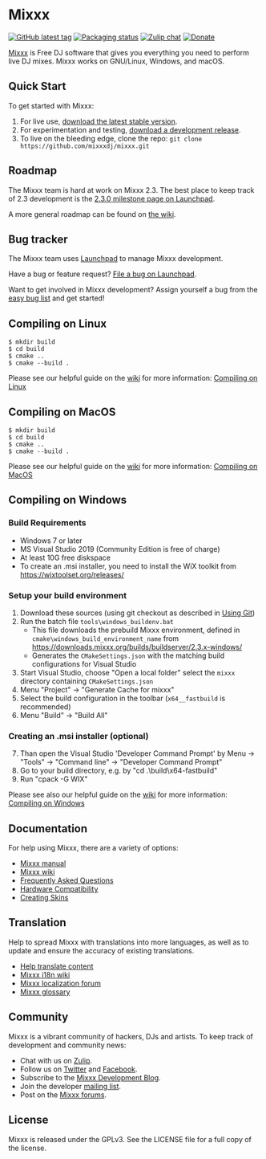 # Mixxx
[![GitHub latest tag](https://img.shields.io/github/tag/mixxxdj/mixxx.svg)](https://www.mixxx.org/download)
[![Packaging status](https://repology.org/badge/tiny-repos/mixxx.svg)](https://repology.org/metapackage/mixxx/versions)
[![Zulip chat](https://img.shields.io/badge/zulip-join_chat-brightgreen.svg)](https://mixxx.zulipchat.com)
[![Donate](https://img.shields.io/badge/Donate-PayPal-green.svg)](https://www.paypal.com/cgi-bin/webscr?cmd=_s-xclick&hosted_button_id=QSFMYWN2B3JD2&source=url)

[Mixxx] is Free DJ software that gives you everything you need to perform live
DJ mixes. Mixxx works on GNU/Linux, Windows, and macOS.

## Quick Start

To get started with Mixxx:

1. For live use, [download the latest stable version][download].
2. For experimentation and testing, [download a development release][builds].
3. To live on the bleeding edge, clone the repo: `git clone https://github.com/mixxxdj/mixxx.git`

## Roadmap

The Mixxx team is hard at work on Mixxx 2.3. The best place to keep track of
2.3 development is the [2.3.0 milestone page on Launchpad][launchpad 2.3.0].

A more general roadmap can be found on [the wiki][wiki roadmap].

## Bug tracker

The Mixxx team uses [Launchpad] to manage Mixxx development.

Have a bug or feature request? [File a bug on Launchpad][fileabug].

Want to get involved in Mixxx development? Assign yourself a bug from the [easy
bug list][easybugs] and get started!

## Compiling on Linux
    $ mkdir build
    $ cd build
    $ cmake ..
    $ cmake --build .
Please see our helpful guide on the [wiki] for more information: [Compiling on Linux]

## Compiling on MacOS
    $ mkdir build
    $ cd build
    $ cmake ..
    $ cmake --build .
Please see our helpful guide on the [wiki] for more information: [Compiling on MacOS]

## Compiling on Windows
### Build Requirements
- Windows 7 or later
- MS Visual Studio 2019 (Community Edition is free of charge)
- At least 10G free diskspace
- To create an .msi installer, you need to install the WiX toolkit from https://wixtoolset.org/releases/
### Setup your build environment
1. Download these sources (using git checkout as described in [Using Git])
2. Run the batch file `tools\windows_buildenv.bat`
   - This file downloads the prebuild Mixxx environment, defined in `cmake\windows_build_environment_name` from https://downloads.mixxx.org/builds/buildserver/2.3.x-windows/
   - Generates the `CMakeSettings.json` with the matching build configurations for Visual Studio
3. Start Visual Studio, choose "Open a local folder" select the `mixxx` directory containing `CMakeSettings.json`
4. Menu "Project" -> "Generate Cache for mixxx"
5. Select the build configuration in the toolbar (`x64__fastbuild` is recommended)
6. Menu "Build" -> "Build All"
### Creating an .msi installer (optional)
7. Than open the Visual Studio 'Developer Command Prompt' by Menu -> "Tools" -> "Command line" -> "Developer Command Prompt"
8. Go to your build directory, e.g. by "cd .\build\x64-fastbuild"
9. Run "cpack -G WIX"


Please see also our helpful guide on the [wiki] for more information: [Compiling on Windows]

## Documentation

For help using Mixxx, there are a variety of options:

- [Mixxx manual][manual]
- [Mixxx wiki][wiki]
- [Frequently Asked Questions][FAQ]
- [Hardware Compatibility]
- [Creating Skins]

## Translation

Help to spread Mixxx with translations into more languages, as well as to update and ensure the accuracy of existing translations.

- [Help translate content]
- [Mixxx i18n wiki]
- [Mixxx localization forum]
- [Mixxx glossary]

## Community

Mixxx is a vibrant community of hackers, DJs and artists. To keep track of
development and community news:

- Chat with us on [Zulip][zulip].
- Follow us on [Twitter] and [Facebook].
- Subscribe to the [Mixxx Development Blog][blog].
- Join the developer [mailing list].
- Post on the [Mixxx forums][discourse].

## License

Mixxx is released under the GPLv3. See the LICENSE file for a full copy of the
license.

[mixxx]: https://www.mixxx.org
[download]: https://www.mixxx.org/download
[builds]: https://downloads.mixxx.org/builds/
[launchpad]: https://bugs.launchpad.net/mixxx
[fileabug]: https://bugs.launchpad.net/mixxx/+filebug
[twitter]: https://twitter.com/mixxxdj
[facebook]: https://www.facebook.com/pages/Mixxx-DJ-Software/21723485212
[blog]: https://mixxxblog.blogspot.com
[manual]: https://www.mixxx.org/manual/latest/
[wiki]: https://github.com/mixxxdj/mixxx/wiki
[faq]: https://mixxx.org/wiki/doku.php/faq
[forums]: https://www.mixxx.org/forums/
[Compiling on Linux]: https://github.com/mixxxdj/mixxx/wiki/Compiling%20on%20Linux
[Compiling on MacOS]: https://github.com/mixxxdj/mixxx/wiki/Compiling%20on%20macOS
[Compiling on Windows]: https://github.com/mixxxdj/mixxx/wiki/compiling-on-windows
[Using Git]: https://github.com/mixxxdj/mixxx/wiki/Using-Git
[mailing list]: https://lists.sourceforge.net/lists/listinfo/mixxx-devel
[CMake]: https://cmake.org/
[launchpad 2.3.0]: https://launchpad.net/mixxx/+milestone/2.3.0
[wiki roadmap]: https://mixxx.org/wiki/doku.php/development_roadmap
[easybugs]: https://bugs.launchpad.net/mixxx/+bugs?field.searchtext=&orderby=-importance&search=Search&field.status%3Alist=NEW&field.status%3Alist=CONFIRMED&field.status%3Alist=TRIAGED&field.status%3Alist=INPROGRESS&field.status%3Alist=INCOMPLETE_WITH_RESPONSE&field.status%3Alist=INCOMPLETE_WITHOUT_RESPONSE&assignee_option=any&field.assignee=&field.bug_reporter=&field.bug_commenter=&field.subscriber=&field.structural_subscriber=&field.tag=easy&field.tags_combinator=ANY&field.has_cve.used=&field.omit_dupes.used=&field.omit_dupes=on&field.affects_me.used=&field.has_patch.used=&field.has_branches.used=&field.has_branches=on&field.has_no_branches.used=&field.has_no_branches=on&field.has_blueprints.used=&field.has_blueprints=on&field.has_no_blueprints.used=&field.has_no_blueprints=on
[creating skins]: https://mixxx.org/wiki/doku.php/Creating-Skins
[help translate content]: https://www.transifex.com/projects/p/mixxxdj
[Mixxx i18n wiki]: https://mixxx.org/wiki/doku.php/internationalization
[Mixxx localization forum]: https://mixxx.org/forums/viewforum.php?f=10
[Mixxx glossary]: https://www.transifex.com/projects/p/mixxxdj/glossary/l/en/
[hardware compatibility]: https://mixxx.org/wiki/doku.php/Hardware-Compatibility
[zulip]: https://mixxx.zulipchat.com/
[discourse]: https://mixxx.discourse.group/
